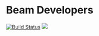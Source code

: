 Beam Developers
=========

[![Build Status](https://travis-ci.org/MCProHosting/beam-developers.svg)](https://travis-ci.org/MCProHosting/beam-developers)
 [![](https://badges.gitter.im/MCProHosting/beam.png)](https://gitter.im/MCProHosting/beam-dev)
